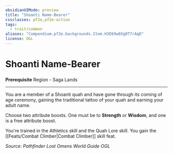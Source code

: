 ```yaml
---
obsidianUIMode: preview
title: "Shoanti Name-Bearer"
cssclasses: pf2e,pf2e-action
tags:
  - trait/common
aliases: "Compendium.pf2e.backgrounds.Item.H3E69w8Xg0T7rAqD"
license: OGL
---
```

# Shoanti Name-Bearer

### 






**Prerequisite** Region - Saga Lands

* * *

You are a member of a Shoanti quah and have gone through its coming of age ceremony, gaining the traditional tattoo of your quah and earning your adult name.

Choose two attribute boosts. One must be to **Strength** or **Wisdom**, and one is a free attribute boost.

You're trained in the Athletics skill and the Quah Lore skill. You gain the [[Feats/Combat Climber|Combat Climber]] skill feat.

*Source: Pathfinder Lost Omens World Guide*
*OGL*